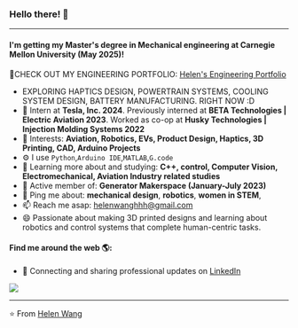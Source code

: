 ### Hello there! 👋
---

#### I'm getting my Master's degree in Mechanical engineering at Carnegie Mellon University (May 2025)!  

🤩CHECK OUT MY ENGINEERING PORTFOLIO: <a href="https://helenwanghh.github.io/">Helen's Engineering Portfolio</a>

- EXPLORING HAPTICS DESIGN, POWERTRAIN SYSTEMS, COOLING SYSTEM DESIGN, BATTERY MANUFACTURING. RIGHT NOW :D
- 🏢 Intern at **Tesla, Inc. 2024**. Previously interned at **BETA Technologies | Electric Aviation 2023**. Worked as co-op at **Husky Technologies | Injection Molding Systems 2022**
- 💜 Interests: **Aviation, Robotics, EVs, Product Design, Haptics, 3D Printing, CAD, Arduino Projects**
- ⚙️ I use `Python`,`Arduino IDE`,`MATLAB`,`G.code`
- 🌱 Learning more about and studying: **C++, control, Computer Vision, Electromechanical, Aviation Industry related studies**
- 💅 Active member of: **Generator Makerspace (January-July 2023)**
- 💬 Ping me about: **mechanical design**, **robotics**, **women in STEM**, 
- 📫 Reach me asap: helenwanghhh@gmail.com
- 😄 Passionate about making 3D printed designs and learning about robotics and control systems that complete human-centric tasks.

#### Find me around the web 🌎:
- 💼 Connecting and sharing professional updates on <a href="https://www.linkedin.com/in/helenwanghh">LinkedIn</a>



<img align="center" src="https://github.com/anathayna/anathayna/blob/master/assets/pusheencode.gif"/>



---

⭐️ From [Helen Wang](https://github.com/helenwanghh)
